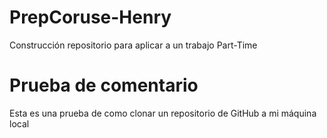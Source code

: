 # PrepCoruse-Henry
Construcción repositorio para aplicar a un trabajo Part-Time
# Prueba de comentario
Esta es una prueba de como clonar un repositorio de GitHub a mi máquina local
